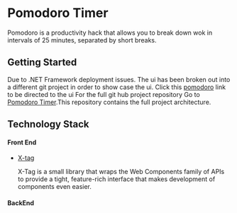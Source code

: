 # Pomodoro Timer
 Pomodoro is a productivity hack that allows you to break down wok in intervals of 25 minutes, separated by short breaks.
## Getting Started 
 Due to .NET Framework deployment issues. The ui has been broken out into a different git project in order to show case the ui.
 Click this [pomodoro](https://olooallan.github.io/Pomodoro-ui/Index.html) link to be directed to the ui
 For the full git hub project repository Go to [Pomodoro Timer](https://github.com/OlooAllaN/Pomodoro-Timer).This repository contains the full project architecture. 

##  Technology Stack
####  Front End
- [X-tag](https://x-tag.github.io/)
  
  X-Tag is a small library that wraps the Web Components family of APIs to provide a tight, feature-rich interface that makes development of components even easier.
####  BackEnd
